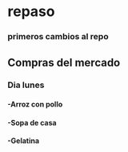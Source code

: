 # repaso
### primeros cambios al repo

## Compras del mercado
### Dia lunes 
#### -Arroz con pollo 
#### -Sopa de casa
#### -Gelatina